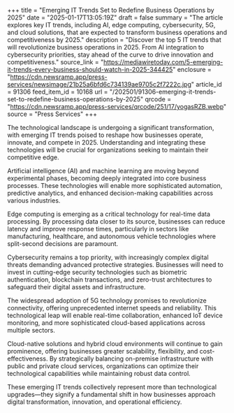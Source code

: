 +++
title = "Emerging IT Trends Set to Redefine Business Operations by 2025"
date = "2025-01-17T13:05:19Z"
draft = false
summary = "The article explores key IT trends, including AI, edge computing, cybersecurity, 5G, and cloud solutions, that are expected to transform business operations and competitiveness by 2025."
description = "Discover the top 5 IT trends that will revolutionize business operations in 2025. From AI integration to cybersecurity priorities, stay ahead of the curve to drive innovation and competitiveness."
source_link = "https://mediawiretoday.com/5-emerging-it-trends-every-business-should-watch-in-2025-344425"
enclosure = "https://cdn.newsramp.app/press-services/newsimage/21b25a6bfd6c734139ae9705c2f7222c.jpg"
article_id = 91306
feed_item_id = 10168
url = "/202501/91306-emerging-it-trends-set-to-redefine-business-operations-by-2025"
qrcode = "https://cdn.newsramp.app/press-services/qrcode/251/17/yogasRZB.webp"
source = "Press Services"
+++

<p>The technological landscape is undergoing a significant transformation, with emerging IT trends poised to reshape how businesses operate, innovate, and compete in 2025. Understanding and integrating these technologies will be crucial for organizations seeking to maintain their competitive edge.</p><p>Artificial intelligence (AI) and machine learning are moving beyond experimental phases, becoming deeply integrated into core business processes. These technologies will enable more sophisticated automation, predictive analytics, and enhanced decision-making capabilities across various industries.</p><p>Edge computing is emerging as a critical technology for real-time data processing. By processing data closer to its source, businesses can reduce latency and improve response times, particularly in sectors like manufacturing, healthcare, and autonomous vehicle technologies where split-second decisions are paramount.</p><p>Cybersecurity remains a top priority, with increasingly complex digital threats demanding advanced protective strategies. Businesses will need to invest in cutting-edge security technologies such as biometric authentication, blockchain transactions, and zero-trust architectures to safeguard their digital assets and infrastructure.</p><p>The widespread adoption of 5G technology promises to revolutionize connectivity, offering unprecedented internet speeds and reliability. This technological leap will enable real-time collaboration, enhanced IoT device monitoring, and more sophisticated cloud-based applications across multiple sectors.</p><p>Cloud-native solutions and hybrid cloud environments will continue to gain prominence, offering businesses greater scalability, flexibility, and cost-effectiveness. By strategically balancing on-premise infrastructure with public and private cloud services, organizations can optimize their technological capabilities while maintaining robust data control.</p><p>These emerging IT trends collectively represent more than technological upgrades—they signify a fundamental shift in how businesses approach digital transformation, innovation, and operational efficiency.</p>